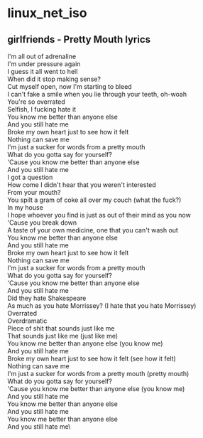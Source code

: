 # linux_net_iso


## girlfriends - Pretty Mouth lyrics
I'm all out of adrenaline\
I'm under pressure again\
I guess it all went to hell\
When did it stop making sense?\
Cut myself open, now I'm starting to bleed\
I can't fake a smile when you lie through your teeth, oh-woah\
You're so overrated\
Selfish, I fucking hate it\
You know me better than anyone else\
And you still hate me\
Broke my own heart just to see how it felt\
Nothing can save me\
I'm just a sucker for words from a pretty mouth\
What do you gotta say for yourself?\
'Cause you know me better than anyone else\
And you still hate me\
I got a question\
How come I didn't hear that you weren't interested\
From your mouth?\
You spilt a gram of coke all over my couch (what the fuck?)\
In my house\
I hope whoever you find is just as out of their mind as you now\
'Cause you break down\
A taste of your own medicine, one that you can't wash out\
You know me better than anyone else\
And you still hate me\
Broke my own heart just to see how it felt\
Nothing can save me\
I'm just a sucker for words from a pretty mouth\
What do you gotta say for yourself?\
'Cause you know me better than anyone else\
And you still hate me\
Did they hate Shakespeare\
As much as you hate Morrissey? (I hate that you hate Morrissey)\
Overrated\
Overdramatic\
Piece of shit that sounds just like me\
That sounds just like me (just like me)\
You know me better than anyone else (you know me)\
And you still hate me\
Broke my own heart just to see how it felt (see how it felt)\
Nothing can save me\
I'm just a sucker for words from a pretty mouth (pretty mouth)\
What do you gotta say for yourself?\
'Cause you know me better than anyone else (you know me)\
And you still hate me\
You know me better than anyone else\
And you still hate me\
You know me better than anyone else\
And you still hate me\